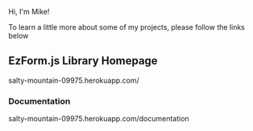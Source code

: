 Hi, I'm Mike!

To learn a little more about some of my projects, please follow the links below

## EzForm.js Library Homepage

salty-mountain-09975.herokuapp.com/

### Documentation

salty-mountain-09975.herokuapp.com/documentation
